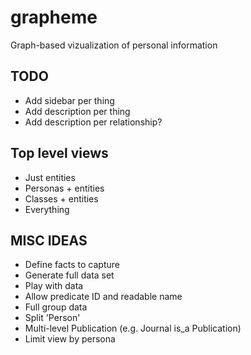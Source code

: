 grapheme
========

Graph-based vizualization of personal information

TODO
----

* Add sidebar per thing
* Add description per thing
* Add description per relationship?

Top level views
---------------

* Just entities
* Personas + entities
* Classes + entities
* Everything


MISC IDEAS
----------

* Define facts to capture
* Generate full data set
* Play with data
* Allow predicate ID and readable name
* Full group data
* Split 'Person'
* Multi-level Publication (e.g. Journal is_a Publication)
* Limit view by persona


